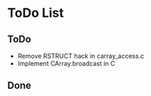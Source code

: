 ToDo List
=========

ToDo
----

 * Remove RSTRUCT hack in carray_access.c
 * Implement CArray.broadcast in C

Done
----

